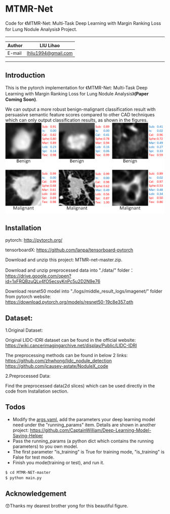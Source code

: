 # MTMR-Net
Code for 《MTMR-Net: Multi-Task Deep Learning with Margin Ranking Loss for Lung Nodule Analysis》 Project.

****
|Author|LIU Lihao|
|---|---
|E-mail|lhliu1994@gmail.com
****


## Introduction

This is the pytorch implementation for 《MTMR-Net: Multi-Task Deep Learning with Margin Ranking Loss for Lung Nodule Analysis》**(Paper Coming Soon)**.

We can output a more robust benign-malignant classification result with persuasive semantic feature scores compared to other CAD techniques which can only output classification results, as shown in the figures.
  ![image](https://github.com/CaptainWilliam/MTMR-net/blob/master/data/github_image/fig_1.png)

## Installation

pytorch: http://pytorch.org/

tensorboardX: https://github.com/lanpa/tensorboard-pytorch

Download and unzip this project: MTMR-net-master.zip.

Download and unzip preprocessed data into "./data/" folder：<br>https://drive.google.com/open?id=1xFRQBzuQLv4fO5ecsyKnPc5u2D2N9e76

Download resnet50 model into "./logs/middle_result_logs/imagenet/" folder from pytorch website:<br>https://download.pytorch.org/models/resnet50-19c8e357.pth

## Dataset:

1.Original Dataset:

Original LIDC-IDRI dataset can be found in the official website: 
<br>https://wiki.cancerimagingarchive.net/display/Public/LIDC-IDRI

The preprocessing methods can be found in below 2 links: 
<br>https://github.com/zhwhong/lidc_nodule_detection
<br>https://github.com/jcausey-astate/NoduleX_code


2.Preprocessed Data:

Find the preprocessed data(2d slices) which can be used directly in the code from Installation section.



## Todos

 - Modify the [args.yaml](https://github.com/CaptainWilliam/MTMR-net/blob/master/conf/args.yaml), add the parameters your deep learning model need under the "running_params" item. Details are shown in another project: https://github.com/CaptainWilliam/Deep-Learning-Model-Saving-Helper
 - Pass the running_params (a python dict which contains the running parameters) to you own model.
 - The first parameter "is_training" is True for training mode, "is_training" is False for test mode.
 - Finish you mode(training or test), and run it.
 
```sh
$ cd MTMR-NET-master
$ python main.py
```

## Acknowledgement

:kissing_smiling_eyes:Thanks my dearest brother yong for this beautiful figure.

